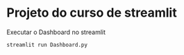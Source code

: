 # Projeto do curso de streamlit


Executar o Dashboard no streamlit
``` 
streamlit run Dashboard.py
```